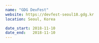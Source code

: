 ```yaml
---
name: "GDG DevFest"
website: https://devfest-seoul18.gdg.kr
location: Seoul, Korea

date_start: 2018-11-10
date_end:   2018-11-10
---
```

